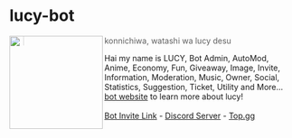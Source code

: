 # lucy-bot

<img src="https://cdn.discordapp.com/attachments/1098969636306960465/1134836117447913492/lucia.png" width=165 align="left"/>

> konnichiwa, watashi wa lucy desu <br>

Hai my name is LUCY, Bot Admin, AutoMod, Anime, Economy, Fun, Giveaway, Image, Invite, Information, Moderation, Music, Owner, Social, Statistics, Suggestion, Ticket, Utility and More... [bot website](https://lucybot.vercel.app/) to learn more about lucy! <br><br>
[Bot Invite Link](https://discord.com/api/oauth2/authorize?client_id=928966154817523723&permissions=8&scope=bot%20applications.commands) - [Discord Server](https://discord.gg/WFfjrQxnfH) - [Top.gg](https://top.gg/user/361407102650109952)
<br>